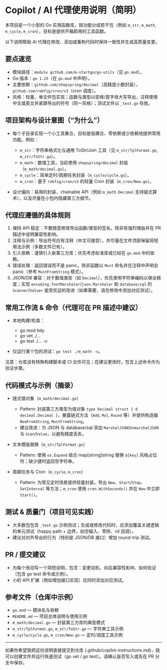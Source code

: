 <!--
为 AI 编程代理（如 Copilot）准备的项目特定指令。
目的：帮助代理快速理解本仓库结构、编码约定、常用工作流与可复用模式，便于高质量 PR/补丁的生成。
-->

# Copilot / AI 代理使用说明（简明）

本项目是一个小型的 Go 实用函数库，按功能分成若干包（例如 `m_str`, `m_math`, `m_cycle`, `m_cron`），目标是提供开箱即用的工具函数。

以下说明帮助 AI 代理在修改、添加或重构代码时保持一致性并生成高质量变更。

## 要点速览

- 模块路径：`module github.com/m-startgo/go-utils`（见 `go.mod`）。
- Go 版本：`go 1.25`（在 `go.mod` 中声明）。
- 主要依赖：`github.com/shopspring/decimal`（高精度小数封装），`github.com/robfig/cron/v3`（cron 调度）。
- 风格：轻量、单文件包实现；函数与类型以驼峰/首字母大写导出，注释使用中文或英文并紧跟导出的符号（同一风格）；测试文件以 `_test.go` 存放。

## 项目架构与设计意图（“为什么”）

- 每个子目录实现一个小工具集合，目标是低耦合、零依赖或少依赖地提供常用功能。例如：

  - `m_str`：字符串格式化与通用 ToStr/Join 工具（见 `m_str/TplFormat.go`, `m_str/ToStr.go`）。
  - `m_math`：数值工具，当前使用 `shopspring/decimal` 封装（`m_math/decimal.go`）。
  - `m_cycle`：简单定时/周期任务封装（`m_cycle/cycle.go`）。
  - `m_cron`：基于 `robfig/cron/v3` 的轻量 Cron 封装（`m_cron/New.go`）。

- 设计偏向：易用的封装、chainable API（例如 `m_math.Decimal` 支持链式算术），以及尽量在小包内隐藏第三方细节。

## 代理应遵循的具体规则

1. 保持 API 稳定：不要随意修改导出函数/类型的签名，除非有强烈理由并在 PR 描述中说明兼容性影响。
2. 注释与示例：导出符号应有注释（中文可接受），并尽量在文件顶部保留简短用法示例（多数文件已有）。
3. 引入依赖：谨慎引入新第三方库；优先考虑标准库或已经在 `go.mod` 中的依赖。
4. 错误处理：返回错误而不是 panic，除非函数以 `Must` 命名并在注释中声明会 panic（参考 `MustFromString` 模式）。
5. JSON/DB 兼容：对于数值类型（如 `Decimal`），优先使用字符串编码以保全精度；实现 `encoding.TextMarshaler`/`json.Marshaler` 和 `database/sql` 的 `Scanner`/`Valuer` 是受欢迎的改进（如果需要，请在修改中添加对应测试）。

## 常用工作流 & 命令（代理可在 PR 描述中建议）

- 本地构建/检查：

  - go mod tidy
  - go vet ./...
  - go test ./... -v

- 仅运行某个包的测试：`go test ./m_math -v`。

注意：仓库没有特殊构建脚本或 CI 文件可见；在建议更改时，包含上述命令作为验证步骤。

## 代码模式与示例（摘录）

- 链式值对象（`m_math/decimal.go`）

  - Pattern: 封装第三方类型为值对象 `type Decimal struct { d decimal.Decimal }`，暴露链式方法（`Add`, `Mul`, `Round` 等）并提供构造器 `NewFromString`, `MustFromString`。
  - 建议改进：为 JSON 与 database/sql 添加 `MarshalJSON`/`UnmarshalJSON` 与 `Scan`/`Value`，以避免精度丢失。

- 文本模版替换（`m_str/TplFormat.go`）

  - Pattern: 使用 `os.Expand` 结合 map[string]string 替换 `${key}` 风格占位符；缺少键时返回空字符串。

- 周期任务与 Cron（`m_cycle`, `m_cron`）
  - Pattern: 为常见定时场景提供轻量封装，导出 `New`、`Start`/`Stop`、`SetInterval` 等方法；`m_cron` 使用 `cron.WithSeconds()` 并在 `New` 中立即 `Start()`。

## 测试 & 质量门（项目可见实践）

- 大多数包包含 `_test.go` 示例测试；生成或修改代码时，应添加覆盖关键逻辑的单元测试（happy path + 边界，如空输入、零除、nil 回调）。
- 建议对对外导出的行为（特别是 JSON/DB 接口）增加 round-trip 测试。

## PR / 提交建议

- 为每个改动写一个简短说明，包含：变更动机、向后兼容性影响、如何验证（包含 go test 命令或示例）。
- 小的 API 扩展（例如增加接口实现）应同时添加对应测试。

## 参考文件（仓库中示例）

- `go.mod` — 模块名与依赖
- `README.md` — 项目总体说明与使用示例
- `m_math/decimal.go` — 封装第三方库的典型模式
- `m_str/TplFormat.go`, `m_str/ToStr.go` — 字符串工具示例
- `m_cycle/cycle.go`, `m_cron/New.go` — 定时/调度工具示例

---

如果你希望我把这份说明直接提交到仓库 (.github/copilot-instructions.md)，我可以创建文件并运行快速测试（go vet / go test）。请确认是否写入或先在 PR 分支中保存。
